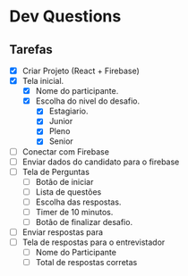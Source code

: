 # Dev Questions

## Tarefas

- [x] Criar Projeto (React + Firebase)
- [x] Tela inicial.
  - [x] Nome do participante.
  - [x] Escolha do nivel do desafio.
    - [x] Estagiario.
    - [x] Junior
    - [x] Pleno
    - [x] Senior
- [ ] Conectar com Firebase
- [ ] Enviar dados do candidato para o firebase
- [ ] Tela de Perguntas
  - [ ] Botão de iniciar
  - [ ] Lista de questões
  - [ ] Escolha das respostas.
  - [ ] Timer de 10 minutos.
  - [ ] Botão de finalizar desafio.
- [ ] Enviar respostas para
- [ ] Tela de respostas para o entrevistador
  - [ ] Nome do Participante
  - [ ] Total de respostas corretas
